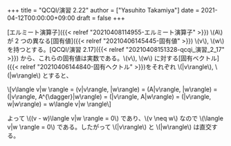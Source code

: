 +++
title = "QCQI/演習 2.22"
author = ["Yasuhito Takamiya"]
date = 2021-04-12T00:00:00+09:00
draft = false
+++

[エルミート演算子]({{< relref "20210408114955-エルミート演算子" >}}) \\(A\\) が 2 つの異なる[固有値]({{< relref "20210406145445-固有値" >}}) \\(v\\), \\(w\\) を持つとする。[QCQI/演習 2.17]({{< relref "20210408151328-qcqi_演習_2_17" >}}) から、これらの固有値は実数である。\\(v\\), \\(w\\) に対する[固有ベクトル]({{< relref "20210406144840-固有ヘクトル" >}})をそれぞれ \\(|v\rangle\\), \\(|w\rangle\\) とすると、

\\[v\langle v|w \rangle = (v|v\rangle, |w\rangle) = (A|v\rangle, |w\rangle) = (|v\rangle, A^{\dagger}|w\rangle) = (|v\rangle, A|w\rangle) = (|v\rangle, w|w\rangle) = w\langle v|w \rangle\\]

よって \\((v - w)\langle v|w \rangle = 0\\) であり、\\(v \neq w\\) なので \\(\langle v|w \rangle = 0\\) である。したがって \\(|v\rangle\\) と \\(|w\rangle\\) は直交する。
